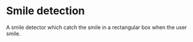 # Smile detection
 A smile detector which catch the smile in a rectangular box when the user smile. 
